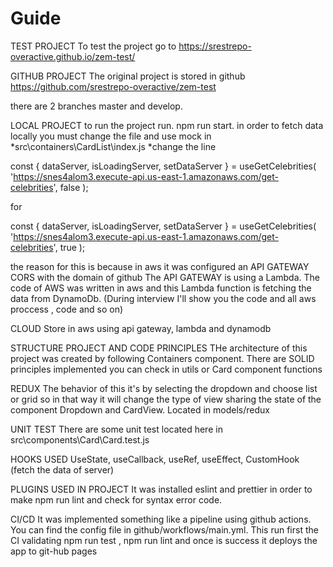 
# Guide


TEST PROJECT
To test the project go to
https://srestrepo-overactive.github.io/zem-test/


GITHUB PROJECT
The original project is stored in github
https://github.com/srestrepo-overactive/zem-test

there are 2 branches
master and develop.


LOCAL PROJECT
to run the project run.
npm run start.
in order to fetch data locally you must change the file and use mock in
*src\containers\CardList\index.js
*change the line   

const { dataServer, isLoadingServer, setDataServer } = useGetCelebrities(
    'https://snes4alom3.execute-api.us-east-1.amazonaws.com/get-celebrities',
    false
  );

for 

const { dataServer, isLoadingServer, setDataServer } = useGetCelebrities(
'https://snes4alom3.execute-api.us-east-1.amazonaws.com/get-celebrities',
true
);


the reason for this is because in aws it was configured an API GATEWAY  CORS with the domain of github
The API GATEWAY is using a Lambda. The code of AWS was written in aws and this Lambda function is fetching
the data from DynamoDb. (During interview I'll show you the code and all aws proccess , code and so on)


CLOUD
Store in aws using api gateway, lambda and dynamodb

STRUCTURE PROJECT AND CODE PRINCIPLES
THe architecture of this project was created by following Containers component. There are SOLID principles 
implemented you can check in utils  or Card component functions

REDUX
The behavior of this it's by selecting the dropdown and choose list or grid so in that way it will change the type of view
sharing the state of the component Dropdown and CardView. Located in models/redux

UNIT TEST
There are some unit test located here in src\components\Card\Card.test.js


HOOKS USED
UseState, useCallback, useRef, useEffect, CustomHook (fetch the data of server)


PLUGINS USED IN PROJECT
It was installed eslint and prettier in order to make npm run lint and check for syntax error code.


CI/CD
It was implemented something like a pipeline using github actions. 
You can find the config file in github/workflows/main.yml.
This run first the CI validating npm run test , npm run lint and once is success it deploys
the app to git-hub pages


